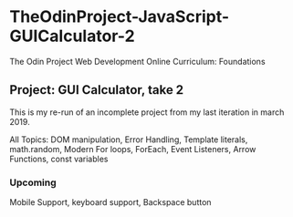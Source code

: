 # TheOdinProject-JavaScript-GUICalculator-2
The Odin Project Web Development Online Curriculum: Foundations

## Project: GUI Calculator, take 2
This is my re-run of an incomplete project from my last iteration in march 2019.

All Topics: DOM manipulation, Error Handling, Template literals, math.random, Modern For loops, ForEach, Event Listeners, Arrow Functions, const variables

### Upcoming
Mobile Support, keyboard support, Backspace button
